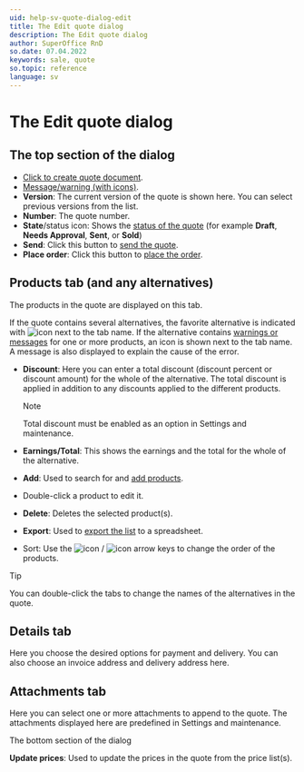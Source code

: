 ```yaml
---
uid: help-sv-quote-dialog-edit
title: The Edit quote dialog
description: The Edit quote dialog
author: SuperOffice RnD
so.date: 07.04.2022
keywords: sale, quote
so.topic: reference
language: sv
---
```


# The Edit quote dialog

## The top section of the dialog

* [Click to create quote document][1].
* [Message/warning (with icons)][9].
* **Version**: The current version of the quote is shown here. You can select previous versions from the list.
* **Number**: The quote number.
* **State**/status icon: Shows the [status of the quote][8] (for example **Draft**, **Needs Approval**, **Sent**, or **Sold**)
* **Send**: Click this button to [send the quote][3].
* **Place order**: Click this button to [place the order][4].

## Products tab (and any alternatives)

The products in the quote are displayed on this tab.

If the quote contains several alternatives, the favorite alternative is indicated with ![icon][img1] next to the tab name. If the alternative contains [warnings or messages][9] for one or more products, an icon is shown next to the tab name. A message is also displayed to explain the cause of the error.

* **Discount**: Here you can enter a total discount (discount percent or discount amount) for the whole of the alternative. The total discount is applied in addition to any discounts applied to the different products.

    > [!NOTE]
    > Total discount must be enabled as an option in Settings and maintenance.

* **Earnings/Total**: This shows the earnings and the total for the whole of the alternative.
* **Add**: Used to search for and [add products][6].
* Double-click a product to edit it.
* **Delete**: Deletes the selected product(s).
* **Export**: Used to [export the list][7] to a spreadsheet.
* Sort: Use the ![icon][img2] / ![icon][img3] arrow keys to change the order of the products.

> [!TIP]
> You can double-click the tabs to change the names of the alternatives in the quote.

## Details tab

Here you choose the desired options for payment and delivery. You can also choose an invoice address and delivery address here.

## Attachments tab

Here you can select one or more attachments to append to the quote. The attachments displayed here are predefined in Settings and maintenance.

The bottom section of the dialog

**Update prices**: Used to update the prices in the quote from the price list(s).

<!-- Referenced links -->
[1]: ../create-quote-document.md
[3]: ../send.md
[4]: ../create-order.md
[6]: ../add-product.md
[8]: ../index.md#status
[9]: ../add-product.md#warning
[7]: ../../../learn/section-tabs/export-archives.md

<!-- Referenced images -->
[img1]: ../../../../../common/icons/favourite-yes.png
[img2]: ../../../../media/icons/arrow-up.png
[img3]: ../../../../media/icons/arrow-down.png

